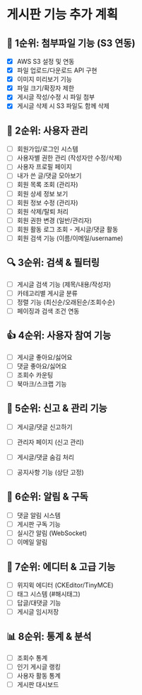 # 게시판 기능 추가 계획

## 🎯 1순위: 첨부파일 기능 (S3 연동)
- [x] AWS S3 설정 및 연동
- [x] 파일 업로드/다운로드 API 구현
- [x] 이미지 미리보기 기능
- [x] 파일 크기/확장자 제한
- [x] 게시글 작성/수정 시 파일 첨부
- [x] 게시글 삭제 시 S3 파일도 함께 삭제

## 👤 2순위: 사용자 관리
- [ ] 회원가입/로그인 시스템
- [ ] 사용자별 권한 관리 (작성자만 수정/삭제)
- [ ] 사용자 프로필 페이지
- [ ] 내가 쓴 글/댓글 모아보기
- [ ] 회원 목록 조회 (관리자)
- [ ] 회원 상세 정보 보기
- [ ] 회원 정보 수정 (관리자)
- [ ] 회원 삭제/탈퇴 처리
- [ ] 회원 권한 변경 (일반/관리자)
- [ ] 회원 활동 로그 조회 - 게시글/댓글 활동
- [ ] 회원 검색 기능 (이름/이메일/username) 

## 🔍 3순위: 검색 & 필터링
- [ ] 게시글 검색 기능 (제목/내용/작성자)
- [ ] 카테고리별 게시글 분류
- [ ] 정렬 기능 (최신순/오래된순/조회수순)
- [ ] 페이징과 검색 조건 연동

## 👍 4순위: 사용자 참여 기능
- [ ] 게시글 좋아요/싫어요
- [ ] 댓글 좋아요/싫어요
- [ ] 조회수 카운팅
- [ ] 북마크/스크랩 기능

## 🚨 5순위: 신고 & 관리 기능
- [ ] 게시글/댓글 신고하기
- [ ] 관리자 페이지 (신고 관리)
- [ ] 게시글/댓글 숨김 처리
- [ ] 공지사항 기능 (상단 고정)



## 🔔 6순위: 알림 & 구독
- [ ] 댓글 알림 시스템
- [ ] 게시판 구독 기능
- [ ] 실시간 알림 (WebSocket)
- [ ] 이메일 알림

## 📝 7순위: 에디터 & 고급 기능
- [ ] 위지윅 에디터 (CKEditor/TinyMCE)
- [ ] 태그 시스템 (#해시태그)
- [ ] 답글/대댓글 기능
- [ ] 게시글 임시저장

## 📊 8순위: 통계 & 분석
- [ ] 조회수 통계
- [ ] 인기 게시글 랭킹
- [ ] 사용자 활동 통계
- [ ] 게시판 대시보드
